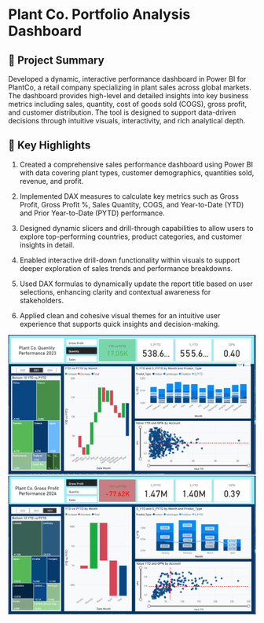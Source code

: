 # Plant Co. Portfolio Analysis Dashboard

## 🌿 Project Summary
Developed a dynamic, interactive performance dashboard in Power BI for PlantCo, a retail company specializing in plant sales across global markets. The dashboard provides high-level and detailed insights into key business metrics including sales, quantity, cost of goods sold (COGS), gross profit, and customer distribution. The tool is designed to support data-driven decisions through intuitive visuals, interactivity, and rich analytical depth.

## 📌 Key Highlights
1. Created a comprehensive sales performance dashboard using Power BI with data covering plant types, customer demographics, quantities sold, revenue, and profit.

2. Implemented DAX measures to calculate key metrics such as Gross Profit, Gross Profit %, Sales Quantity, COGS, and Year-to-Date (YTD) and Prior Year-to-Date (PYTD) performance.

3. Designed dynamic slicers and drill-through capabilities to allow users to explore top-performing countries, product categories, and customer insights in detail.

4. Enabled interactive drill-down functionality within visuals to support deeper exploration of sales trends and performance breakdowns.

5. Used DAX formulas to dynamically update the report title based on user selections, enhancing clarity and contextual awareness for stakeholders.

6. Applied clean and cohesive visual themes for an intuitive user experience that supports quick insights and decision-making.

![Dashboard Preview](/image1.png)  ![Dashboard Preview](/23.png)






